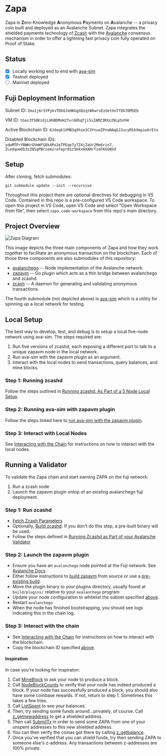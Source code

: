 # Zapa

Zapa is **Z**ero-Knowledge **A**nonymous **P**ayments on **A**valanche -- a privacy coin built and deployed as an Avalanche Subnet. Zapa integrates the shielded payments technology of [Zcash](https://z.cash/) with the [Avalanche](https://docs.avax.network/) consensus mechanism in order to offer a lightning fast privacy coin fully operated on Proof of Stake.

## Status

- [x] Locally working end to end with [ava-sim](https://github.com/rkass/ava-sim/tree/master)
- [x] Testnet deployed
- [ ] Mainnet deployed 

## Fuji Deployment Information

Subnet ID: `2ma1j6rSYPykvTDk6JeHKGgXQzqtWbwrsEzUethnTf8k7DMSEb`

VM ID: `tGas3T58KzdjLHhBDMnH2TvrddhqTji5iZAMZ3RXs2NLpSnhH`

Active Blockchain ID: `6Jdeqk1VMB3qXhse3C3YnuoZPnaNAqGJJucyRSkXmpiekrEto`

Disabled Blockchain IDs: `ydwMTPrYBWHrGVmWfG8k4Po2eTPEqe7y7Z4jZaUr2Me6rin7`, `2LedqoeDb3zZQSqPBczemzrofepr6SzSHXxHXANrfzeFKGGNVd`

## Setup

After cloning, fetch submodules:

`git submodule update --init --recursive`

Throughout this project there are optional directives for debugging in VS Code. Contained in this repo is a pre-configured VS Code workspace. To open this project in VS Code, open VS Code and select "Open Workspace from file", then select `zapa.code-workspace` from this repo's main directory.

## Project Overview

![Zapa Diagram](https://github.com/rkass/zapa/blob/master/ZapaDiagram.png)

This image depicts the three main components of Zapa and how they work together to facilitate an anonymous transaction on the blockchain. Each of those three components are also submodules of this repository:

- [avalanchego](https://github.com/ava-labs/avalanchego) -- Node implementation of the Avalanche network.
- [zapavm](https://github.com/zapalabs/zapavm) -- Go plugin which acts as a thin bridge between avalanchego and zcashd.
- [zcash](https://github.com/zapalabs/zcash) -- A daemon for generating and validating anonymous transactions.

The fourth submodule (not depicted above) is [ava-sim](https://github.com/zapalabs/ava-sim) which is a utility for spinning up a local network for testing.

## Local Setup

The best way to develop, test, and debug is to setup a local five-node network using ava-sim. The steps required are:

1. Run five versions of zcashd, each exposing a different port to talk to a unique zapavm node in the local network.
2. Run ava-sim with the zapavm plugin as an argument.
3. Interact with the local nodes to send transactions, query balances, and mine blocks.

### Step 1: Running zcashd

Follow the steps outlined in [Running zcashd: As Part of a 5 Node Local Setup](https://github.com/zapalabs/zcash/blob/master/doc/running.md#running-zcashd-as-part-of-a-5-node-local-setup).

### Step 2: Running ava-sim with zapavm plugin

Follow the steps linked here to [run ava-sim with the zapavm plugin](https://github.com/zapalabs/ava-sim/blob/master/README.md#running).

### Step 3: Interact with Local Nodes

See [Interacting with the Chain](https://github.com/zapalabs/ava-sim/blob/master/README.md#interacting-with-the-chain) for instructions on how to interact with the local nodes.

## Running a Validator

To validate the Zapa chain and start earning ZAPA on the fuji network:

1. Run a zcash node
2. Launch the zapavm plugin ontop of an existing avalanchego fuji deployment.

### Step 1: Run zcashd

- [Fetch Zcash Parameters](https://github.com/zapalabs/zcash/blob/master/doc/running.md#1-fetch-params)
- Optionally, [Build zcashd](https://github.com/zapalabs/zcash/blob/master/doc/running.md#1-build-zcashd-optional). If you don't do this step, a pre-built binary will be used.
- Follow the steps defined in [Running Zcashd as Part of your Avalanche Validator](https://github.com/zapalabs/zcash/blob/master/doc/running.md#running-zcashd-as-part-of-your-avalanche-validator)

### Step 2: Launch the zapavm plugin

- Ensure you have an `avalanchego` node pointed at the Fuji network. See [Avalanche Docs](https://docs.avax.network/build/tutorials/nodes-and-staking/set-up-node-with-installer/)
- Either follow instructions to [build zapavm](https://github.com/zapalabs/zapavm#building) from source or use a [pre-existing build](https://github.com/zapalabs/zapavm#builds). 
- Move the plugin binary to your plugins directory, usually found at `build/plugins/` relative to your `avalanchego` program
- Update your node configuration to whitelist the subnet specified [above](#fuji-deployment-information).
- Restart `avalanchego`
- When the node has finished bootstrapping, you should see logs indicating this in the chain log. 

### Step 3: Interact with the chain

- See [Interacting with the Chain](https://github.com/zapalabs/ava-sim/blob/master/README.md#interacting-with-the-chain) for instructions on how to interact with the blockchain. 
- Copy the blockchain ID specified [above](#fuji-deployment-information). 

#### Inspiration

In case you're looking for inspiraton:
1. Call [MineBlock](https://github.com/zapalabs/zapavm#zapavmmineblock) to ask your node to produce a block. 
2. Call [NodeBlockCounts](https://github.com/zapalabs/zapavm/blob/main/README.md#zapavmnodeblockcounts) to verify that your node has indeed produced a block. If your node has successfully produced a block, you should also have some coinbase rewards. If not, return to step 1. Sometimes this takes a few tries. 
3. Call [ListSpent](https://github.com/zapalabs/zapavm#example-list-unspent) to see your balances. 
4. Then, try sending some funds around...privately, of course. Call [z_getnewaddress](https://github.com/zapalabs/zapavm/blob/main/README.md#example-z_getnewaddress) to get a shielded address. 
5. Then call [SubmitTx](https://github.com/zapalabs/zapavm/blob/main/README.md#zapavmsubmittx) in order to send some ZAPA from one of your unspent addresses to this new shielded address. 
6. You can then verify the coinas got there by calling [z_getbalance](https://github.com/zapalabs/zapavm/blob/main/README.md#example-z_getbalance). 
7. Once you've verified that you can shield funds, try then sending ZAPA to someone else's z-address. Any transactions between z-addresses are 100% private.
